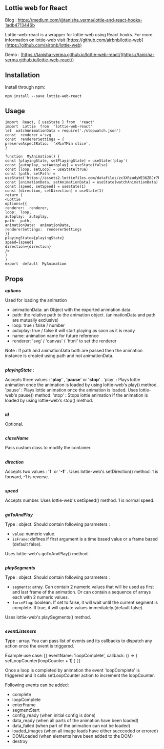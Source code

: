 ## Lottie web for React

Blog : https://medium.com/@tanisha_verma/lottie-and-react-hooks-1adb4713446b

Lottie-web-react is a wrapper for lottie-web  using React hooks.
For more information on lottie-web visit [https://github.com/airbnb/lottie-web](https://github.com/airbnb/lottie-web)

Demo : [https://tanisha-verma.github.io/lottie-web-react/](https://tanisha-verma.github.io/lottie-web-react/)

## Installation

Install through npm:

```
npm install --save lottie-web-react
```
## Usage



    import  React, { useState } from  'react'
    import  Lottie  from  'lottie-web-react'
    let  watchAnimationData = require('./stopwatch.json')
    const  renderer ='svg'
    const  rendererSettings = {
    preserveAspectRatio:  'xMinYMin slice',
    }

    function  MyAnimation() {
    const [playingState, setPlayingState] = useState('play')
    const [autoplay, setAutoplay] = useState(false)
    const [loop, setLoop] = useState(true)
    const [path, setPath] = useState('https://assets2.lottiefiles.com/datafiles/zc3XRzudyWE36ZBJr7PIkkqq0PFIrIBgp4ojqShI/newAnimation.json')
    const [animationData, setAnimationData] = useState(watchAnimationData)
    const [speed, setSpeed] = useState(1)
    const [direction, setDirection] = useState(1)
    return (
    <Lottie
    options={{
    renderer:  renderer,
    loop:  loop,
    autoplay:  autoplay,
    path:  path,
    animationData:  animationData,
    rendererSettings:  rendererSettings
    }}
    playingState={playingState}
    speed={speed}
    direction={direction}
    />
    )
    }
    export  default  MyAnimation

## **Props**

***options***

Used for loading the animation
-   animationData: an Object with the exported animation data.
-   path: the relative path to the animation object. (animationData and path are mutually exclusive)
-   loop: true / false / number
-   autoplay: true / false it will start playing as soon as it is ready
-   name: animation name for future reference
-   renderer: 'svg' / 'canvas' / 'html' to set the renderer

Note : If path and animationData both are passed then the animation instance is created using path and not animationData.
##
***playingState*** :

Accepts three values : '**play**' , '**pause**' or '**stop**' .
'play' : Plays lottie animation once the animation is loaded by using lottie-web's play() method.
'pause' : Plays lottie animation once the animation is loaded. Uses lottie-web's pause() method.
'stop' : Stops lottie animation if the animation is loaded by using lottie-web's stop() method.
##
***id***

Optional.
##
***className***

Pass custom class to modify the container.
##
***direction***

Accepts two values : '**1**' or  '**-1**' .
Uses lottie-web's setDirection() method.
1 is forward, -1 is reverse.
##
***speed***

Accepts number.
Uses lottie-web's setSpeed() method.
1 is normal speed.
##
***goToAndPlay***

Type : object.
Should contain following parameters :
-   `value`: numeric value.
-   `isFrame`: defines if first argument is a time based value or a frame based (default false).

Uses lottie-web's goToAndPlay() method.
##
***playSegments***

Type : object.
Should contain following parameters :
-   `segments`: array. Can contain 2 numeric values that will be used as first and last frame of the animation. Or can contain a sequence of arrays each with 2 numeric values.
-   `forceFlag`: boolean. If set to false, it will wait until the current segment is complete. If true, it will update values immediately.(default false).

Uses lottie-web's playSegments() method.
##
***eventListeners***

Type : array.
You can pass list of events and its callbacks to dispatch any action once the event is triggered.

Example use case:
[{
eventName:  'loopComplete',
callback: () => { setLoopCounter(loopCounter + 1) }
}]

Once a loop is completed by animation the event 'loopComplete' is triggered and it calls setLoopCounter action to increment the loopCounter.

 Following events can be added:
-   complete
-   loopComplete
-   enterFrame
-   segmentStart
-   config_ready (when initial config is done)
-   data_ready (when all parts of the animation have been loaded)
-   data_failed (when part of the animation can not be loaded)
-   loaded_images (when all image loads have either succeeded or errored)
-   DOMLoaded (when elements have been added to the DOM)
-   destroy
##
